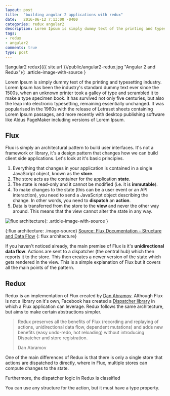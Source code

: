 ```yaml
---
layout: post
title:  "building angular 2 applications with redux"
date:   2016-06-12 7:13:00 -0400
categories: redux angular2
description: Lorem Ipsum is simply dummy text of the printing and typesetting industry. Lorem Ipsum has been the industry's standard dummy text ever since the 1500s, when an unknown printer took a galley of type and scrambled it to make a type specimen book. It has survived not only five centuries...
tags:
- redux
- angular2
comments: true
type: post
---
```

![angular2 redux]({{ site.url }}/public/angular2-redux.jpg "Angular 2 and Redux"){: .article-image-with-source }

Lorem Ipsum is simply dummy text of the printing and typesetting industry. Lorem Ipsum has been the industry's standard dummy text ever since the 1500s, when an unknown printer took a galley of type and scrambled it to make a type specimen book. It has survived not only five centuries, but also the leap into electronic typesetting, remaining essentially unchanged. It was popularised in the 1960s with the release of Letraset sheets containing Lorem Ipsum passages, and more recently with desktop publishing software like Aldus PageMaker including versions of Lorem Ipsum.

Flux
------------------
Flux is simply an architectural pattern to build user interfaces. It's not a framework or library, it's a design pattern that changes how we can build client side applications. Let's look at it's basic principles.

1) Everything that changes in your application is contained in a single JavaScript object, known as the **store**. <br>
2) The store acts as the container for the application **state**.<br>
3) The state is read-only and it cannot be modified (i.e. it is **immutable**).<br>
4) To make changes to the state (this can be a user event or an API interaction), you need to send a JavaScript object describing the change. In other words, you need to **dispatch** an **action**.<br>
6) Data is transferred from the store to the **view** and never the other way around. This means that the view cannot alter the state in any way.

![flux architecture](https://facebook.github.io/flux/img/flux-simple-f8-diagram-1300w.png "The Flux Architecture"){: .article-image-with-source }

{:flux architecture: .image-source}
[Source: Flux Documentation - Structure and Data Flow](https://facebook.github.io/flux/docs/overview.html#structure-and-data-flow)
{: flux architecture}

If you haven't noticed already, the main premise of Flux is it's **unidirectional data flow**. Actions are sent to a dispatcher (the central hub) which then reports it to the store. This then creates a newer version of the state which gets rendered in the view. This is a simple explanation of Flux but it covers all the main points of the pattern.

Redux
------------------
Redux is an implementation of Flux created by [Dan Abramov](https://medium.com/@dan_abramov). Although Flux is not a library on it's own, Facebook has created a [Dispatcher library](https://github.com/facebook/flux) in which a Flux application can leverage. Redux follows the same architecture, but aims to make certain abstractions simpler.

<blockquote>
  <p>Redux preserves all the benefits of Flux (recording and replaying of actions, unidirectional data flow, dependent mutations) and adds new benefits (easy undo-redo, hot reloading) without introducing Dispatcher and store registration.</p>
  <footer>Dan Abramov</footer>
</blockquote>

One of the main differences of Redux is that there is only a single store that actions are dispatched to directly, where in Flux, multiple stores can compute changes to the state.

Furthermore, the dispatcher logic in Redux is classified





You can use any structure for the action, but it must have a type property.                                                                                                                                                                                                                                                                                                                                                                                                                                                                                                                                                                                                                                                                                                                                                                                                                                                                                                                                                                                                                                                                                                                                                                                                                                                                                                                                                                                                                                                                                                                                                                                                                                                                                                                                                                                                                                                                                                                                                                                                                                                                                                                                                                                                                                                                                                                                                                                                                                                                                                                     